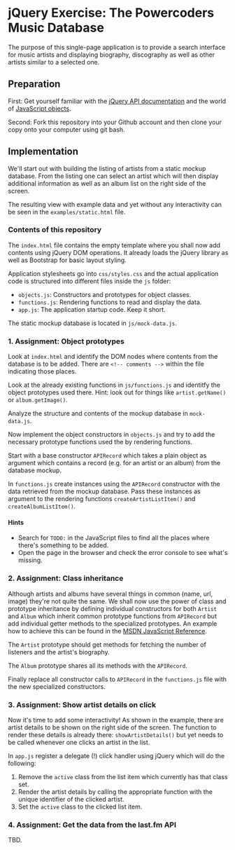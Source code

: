 # jQuery Exercise: The Powercoders Music Database

The purpose of this single-page application is to provide a search interface 
for music artists and displaying biography, discography as well as other artists 
similar to a selected one.

## Preparation

First: Get yourself familiar with the [jQuery API documentation](http://api.jquery.com/)
and the world of [JavaScript objects](https://developer.mozilla.org/en-US/docs/Web/JavaScript/Reference/Global_Objects/Object).

Second: Fork this repository into your Github account and then clone your copy onto your computer using git bash.

## Implementation

We'll start out with building the listing of artists from a static mockup database. 
From the listing one can select an artist which will then display additional information 
as well as an album list on the right side of the screen.

The resulting view with example data and yet without any interactivity can be seen 
in the `examples/static.html` file.

### Contents of this repository

The `index.html` file contains the empty template where you shall now add contents using 
jQuery DOM operations. It already loads the jQuery library as well as Bootstrap for basic 
layout styling.

Application stylesheets go into `css/styles.css` and the actual application code 
is structured into different files inside the `js` folder:

* `objects.js`: Constructors and prototypes for object classes.
* `functions.js`: Rendering functions to read and display the data.
* `app.js`: The application startup code. Keep it short.

The static mockup database is located in `js/mock-data.js`.

### 1. Assignment: Object prototypes

Look at `index.html` and identify the DOM nodes where contents from the database is to be added. 
There are `<!-- comments -->` within the file indicating those places.

Look at the already existing functions in `js/functions.js` and identitfy the object prototypes
used there. Hint: look out for things like `artist.getName()` or `album.getImage()`.

Analyze the structure and contents of the mockup database in `mock-data.js`.

Now implement the object constructors in `objects.js` and try to add the necessary 
prototype functions used the by rendering functions.

Start with a base constructor `APIRecord` which takes a plain object as argument which
contains a record (e.g. for an artist or an album) from the database mockup.

In `functions.js` create instances using the `APIRecord` constructor with the data
retrieved from the mockup database. Pass these instances as argument to the rendering
functions `createArtistListItem()` and `createAlbumListItem()`.

#### Hints

* Search for `TODO:` in the JavaScript files to find all the places where there's something to be added.
* Open the page in the browser and check the error console to see what's missing.

### 2. Assignment: Class inheritance

Although artists and albums have several things in common (name, url, image) they're not
quite the same. We shall now use the power of class and prototype inheritance by defining
individual constructors for both `Artist` and `Album` which inherit common prototype functions
from `APIRecord` but add individual getter methods to the specialized prototypes. An example
how to achieve this can be found in the [MSDN JavaScript Reference](https://developer.mozilla.org/en-US/docs/Web/JavaScript/Reference/Global_Objects/Object/create#Examples).

The `Artist` prototype should get methods for fetching the number of listeners and the artist's biography.

The `Album` prototype shares all its methods with the `APIRecord`.

Finally replace all constructor calls to `APIRecord` in the `functions.js` file with the
new specialized constructors.

### 3. Assignment: Show artist details on click

Now it's time to add some interactivity! As shown in the example, there are artist details
to be shown on the right side of the screen. The function to render these details is already there:
`showArtistDetails()` but yet needs to be called whenever one clicks an artist in the list.

In `app.js` register a delegate (!) click handler using jQuery which will do the following:

1. Remove the `active` class from the list item which currently has that class set.
2. Render the artist details by calling the appropriate function with the unique identifier of the clicked artist.
3. Set the `active` class to the clicked list item.

### 4. Assignment: Get the data from the last.fm API

TBD.

